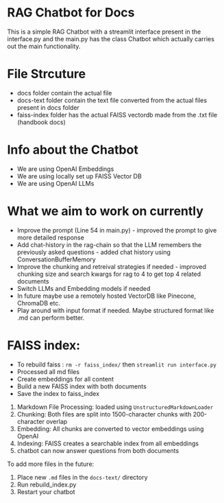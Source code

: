 # RAG Chatbot for Docs
This is a simple RAG Chatbot with a streamlit interface present in the interface.py and the main.py has the class Chatbot which actually carries out the main functionality.

# File Strcuture
- docs folder contain the actual file
- docs-text folder contain the text file converted from the actual files present in docs folder
- faiss-index folder has the actual FAISS vectordb made from the .txt file (handbook docs)

# Info about the Chatbot
- We are using OpenAI Embeddings
- We are using locally set up FAISS Vector DB
- We are using OpenAI LLMs

# What we aim to work on currently
- Improve the prompt (Line 54 in main.py) - improved the prompt to give more detailed response 
- Add chat-history in the rag-chain so that the LLM remembers the previously asked questions - added chat history using ConversationBufferMemory
- Improve the chunking and retreival strategies if needed - improved chunking size and search kwargs for rag to 4 to get top 4 related documents
- Switch LLMs and Embedding models if needed 
- In future maybe use a remotely hosted VectorDB like Pinecone, ChromaDB etc.
- Play around with input format if needed. Maybe structured format like .md can perform better.

# FAISS index:
- To rebuild faiss : `rm -r faiss_index/` then `streamlit run interface.py`
- Processed all md files 
- Create embeddings for all content
- Build a new FAISS index with both documents
- Save the index to faiss_index


1. Markdown File Processing: loaded using `UnstructuredMarkdownLoader`
2. Chunking: Both files are split into 1500-character chunks with 200-character overlap
3. Embedding: All chunks are converted to vector embeddings using OpenAI
4. Indexing: FAISS creates a searchable index from all embeddings
5. chatbot can now answer questions from both documents

To add more files in the future:

1. Place new `.md` files in the `docs-text/` directory
2. Run rebuild_index.py
3. Restart your chatbot

